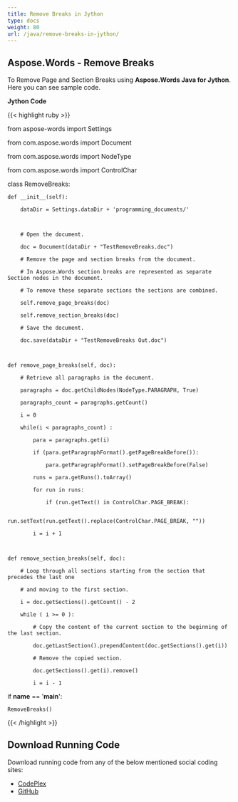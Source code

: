 ```yaml
---
title: Remove Breaks in Jython
type: docs
weight: 80
url: /java/remove-breaks-in-jython/
---
```


## **Aspose.Words - Remove Breaks**
To Remove Page and Section Breaks using **Aspose.Words Java for Jython**. Here you can see sample code.

**Jython Code**

{{< highlight ruby >}}

 from aspose-words import Settings

from com.aspose.words import Document

from com.aspose.words import NodeType

from com.aspose.words import ControlChar

class RemoveBreaks:

    def __init__(self):

        dataDir = Settings.dataDir + 'programming_documents/'



        # Open the document.

        doc = Document(dataDir + "TestRemoveBreaks.doc")

        # Remove the page and section breaks from the document.

        # In Aspose.Words section breaks are represented as separate Section nodes in the document.

        # To remove these separate sections the sections are combined.

        self.remove_page_breaks(doc)

        self.remove_section_breaks(doc)

        # Save the document.

        doc.save(dataDir + "TestRemoveBreaks Out.doc")



    def remove_page_breaks(self, doc):

        # Retrieve all paragraphs in the document.

        paragraphs = doc.getChildNodes(NodeType.PARAGRAPH, True)

        paragraphs_count = paragraphs.getCount()

        i = 0

        while(i < paragraphs_count) :

            para = paragraphs.get(i)

            if (para.getParagraphFormat().getPageBreakBefore()):

                para.getParagraphFormat().setPageBreakBefore(False)

            runs = para.getRuns().toArray()

            for run in runs:

                if (run.getText() in ControlChar.PAGE_BREAK):

                    run.setText(run.getText().replace(ControlChar.PAGE_BREAK, ""))

            i = i + 1



    def remove_section_breaks(self, doc):

        # Loop through all sections starting from the section that precedes the last one

        # and moving to the first section.

        i = doc.getSections().getCount() - 2

        while ( i >= 0 ):

            # Copy the content of the current section to the beginning of the last section.

            doc.getLastSection().prependContent(doc.getSections().get(i))

            # Remove the copied section.

            doc.getSections().get(i).remove()

            i = i - 1

if __name__ == '__main__':        

    RemoveBreaks()

{{< /highlight >}}
## **Download Running Code**
Download running code from any of the below mentioned social coding sites:

- [CodePlex](https://asposewordsjavajython.codeplex.com/releases/view/619260)
- [GitHub](https://github.com/aspose-words/Aspose.Words-for-Java/releases/tag/Aspose.Words_Java_for_Jython-v1.0.0)
